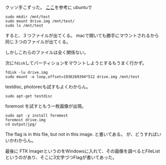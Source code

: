 クッソ手こずった。
[ここ](https://qiita.com/knqyf263/items/6ebf06e27be7c48aab2e#the-sleuth-kiat)を参考に
ubuntuで
```
sudo mkdir /mnt/test
sudo mount drive.img /mnt/test/
sudo ls /mnt/test
```
すると、３つファイルが出てくる。
macで開いても勝手にマウントされるから同じ３つのファイルが出てくる。

しかしこれらのファイルは全く関係ない。

次に`fdisk`してパーティションをマウントしようとするもうまく行かず。

```
fdisk -lu drive.img
sudo mount -o loop,offset=1936269394*512 drive.img /mnt/test
```

testdisc, photorecも試すもよくわからん。

```
sudo apt-get testdisc
```

foremost を試すともう一枚画像が出現。
```
sudo apt -y install foremost
foremost drive.img
cd output/jpg/
```

The flag is in this file, but not in this image.
と書いてある。
が、どうすればいいかわからん。

最後に
FTK ImagerというのをWindowsに入れて、その画像を調べるとFileListというのがあり、そこに3文字づつFlagが書いてあった。
